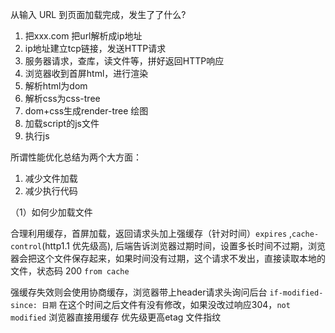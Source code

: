 从输入 URL 到页面加载完成，发生了了什么?
1. 把xxx.com 把url解析成ip地址
2. ip地址建立tcp链接，发送HTTP请求
3. 服务器请求，查库，读文件等，拼好返回HTTP响应
4. 浏览器收到首屏html，进行渲染
5. 解析html为dom
6. 解析css为css-tree
7. dom+css生成render-tree 绘图
8. 加载script的js文件
9. 执行js

所谓性能优化总结为两个大方面：
1. 减少文件加载
2. 减少执行代码

（1）如何少加载文件

合理利用缓存，首屏加载，返回请求头加上强缓存（针对时间）`expires` ,`cache-control`(http1.1 优先级高),  后端告诉浏览器过期时间，设置多长时间不过期，浏览器会把这个文件保存起来，如果时间没有过期，这个请求不发出，直接读取本地的文件，状态码 200 `from cache`

强缓存失效则会使用协商缓存，浏览器带上header请求头询问后台
`if-modified-since: 日期` 在这个时间之后文件有没有修改，如果没改过响应304，`not modified`
浏览器直接用缓存
 优先级更高etag 文件指纹